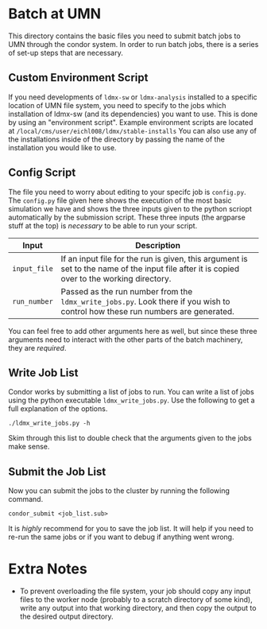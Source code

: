 # Batch at UMN
This directory contains the basic files you need to submit batch jobs to UMN through the condor system.
In order to run batch jobs, there is a series of set-up steps that are necessary.

## Custom Environment Script
If you need developments of `ldmx-sw` or `ldmx-analysis` installed to a specific location of UMN file system,
you need to specify to the jobs which installation of ldmx-sw (and its dependencies) you want to use.
This is done by using an "environment script".
Example environment scripts are located at
`/local/cms/user/eichl008/ldmx/stable-installs`
You can also use any of the installations inside of the directory by passing the name of the installation you would like to use.

## Config Script

The file you need to worry about editing to your specifc job is `config.py`.
The `config.py` file given here shows the execution of the most basic simulation we have and shows the three inputs given to the python scriopt automatically by the submission script. These three inputs (the argparse stuff at the top) is _necessary_ to be able to run your script.

Input | Description
---|---
`input_file` | If an input file for the run is given, this argument is set to the name of the input file after it is copied over to the working directory.
`run_number` | Passed as the run number from the `ldmx_write_jobs.py`. Look there if you wish to control how these run numbers are generated.

You can feel free to add other arguments here as well, but since these three arguments need to interact with the other parts of the batch machinery, they are _required_.

## Write Job List

Condor works by submitting a list of jobs to run. You can write a list of jobs using the python executable `ldmx_write_jobs.py`.
Use the following to get a full explanation of the options.
```
./ldmx_write_jobs.py -h
```
Skim through this list to double check that the arguments given to the jobs make sense.

## Submit the Job List

Now you can submit the jobs to the cluster by running the following command.
```
condor_submit <job_list.sub>
```
It is _highly_ recommend for you to save the job list. It will help if you need to re-run the same jobs or if you want to debug if anything went wrong.

# Extra Notes
- To prevent overloading the file system, your job should copy any input files to the worker node (probably to a scratch directory of some kind), write any output into that working directory, and then copy the output to the desired output directory.
